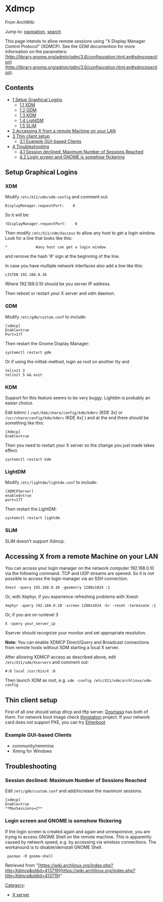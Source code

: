 # Xdmcp

From ArchWiki

Jump to: [navigation](#column-one), [search](#searchInput)

This page intends to allow remote sessions using "X Display Manager Control Protocol" (XDMCP). See the GDM documention for more information on the parameters: [http://library.gnome.org/admin/gdm/3.6/configuration.html.en#xdmcpsection](http://library.gnome.org/admin/gdm/3.6/configuration.html.en#xdmcpsection).

## Contents

*   [1 Setup Graphical Logins](#Setup_Graphical_Logins)
    *   [1.1 XDM](#XDM)
    *   [1.2 GDM](#GDM)
    *   [1.3 KDM](#KDM)
    *   [1.4 LightDM](#LightDM)
    *   [1.5 SLiM](#SLiM)
*   [2 Accessing X from a remote Machine on your LAN](#Accessing_X_from_a_remote_Machine_on_your_LAN)
*   [3 Thin client setup](#Thin_client_setup)
    *   [3.1 Example GUI-based Clients](#Example_GUI-based_Clients)
*   [4 Troubleshooting](#Troubleshooting)
    *   [4.1 Session declined: Maximum Number of Sessions Reached](#Session_declined:_Maximum_Number_of_Sessions_Reached)
    *   [4.2 Login screen and GNOME is somehow flickering](#Login_screen_and_GNOME_is_somehow_flickering)

## Setup Graphical Logins

### XDM

Modify `/etc/X11/xdm/xdm-config` and comment out:

```
DisplayManager.requestPort:    0

```

So it will be:

```
!DisplayManager.requestPort:    0

```

Then modify `/etc/X11/xdm/Xaccess` to allow any host to get a login window. Look for a line that looks like this:

```
*             #any host can get a login window

```

and remove the hash '#' sign at the beginning of the line.

In case you have multiple network interfaces also add a line like this:

```
LISTEN 192.168.0.10

```

Where 192.168.0.10 should be you server IP address.

Then reboot or restart your X server and xdm daemon.

### GDM

Modify `/etc/gdm/custom.conf` to include:

```
[xdmcp]
Enable=true
Port=177

```

Then restart the Gnome Display Manager:

```
systemctl restart gdm

```

Or if using the inittab method, login as root on another tty and

```
telinit 3
telinit 5 && exit 

```

### KDM

Support for this feature seems to be very buggy. Lightdm is probably an easier choice.

Edit kdmrc ( `/opt/kde/share/config/kdm/kdmrc` [KDE 3x] or `/usr/share/config/kdm/kdmrc` (KDE 4x] ) and at the end there should be something like this:

```
[Xdmcp]
Enable=true

```

Then you need to restart your X server so the change you just made takes effect:

```
systemctl restart kdm

```

### LightDM

Modify `/etc/lightdm/lightdm.conf` to include:

```
[XDMCPServer]
enabled=true
port=177

```

Then restart the LightDM:

```
systemctl restart lightdm

```

### SLiM

SLiM doesn't support Xdmcp.

## Accessing X from a remote Machine on your LAN

You can access your login manager on the network computer 192.168.0.10 via the following command. TCP and UDP streams are opened. So it is not possible to access the login manager via an SSH connection.

```
Xnest -query 192.168.0.10 -geometry 1280x1024 :1

```

Or, with Xephyr, if you experience refreshing problems with Xnest:

```
Xephyr -query 192.168.0.10 -screen 1280x1024 -br -reset -terminate :1

```

Or, if you are on runlevel 3

```
X -query your_server_ip

```

Xserver should recognize your monitor and set appropriate resolution.

**Note:** You can enable XDMCP Direct/Query and Broadcast connections from remote hosts without XDM starting a local X server.

After allowing XDMCP access as described above, edit `/etc/X11/xdm/Xservers` and comment out:

```
#:0 local /usr/bin/X :0

```

Then launch XDM as root, e.g. `xdm -config /etc/X11/xdm/archlinux/xdm-config`

## Thin client setup

First of all one should setup dhcp and tftp server. [Dnsmasq](/index.php/Dnsmasq "Dnsmasq") has both of them. For network boot image check [thinstation](http://www.thinstation.org/) project. If your network card does not support PXE, you can try [Etherboot](http://etherboot.org/wiki/)

### Example GUI-based Clients

*   community/remmina
*   Xming for Windows

## Troubleshooting

### Session declined: Maximum Number of Sessions Reached

Edit `/etc/gdm/custom.conf` and add/increase the maximum sessions.

```
[xdmcp]
Enable=true
**MaxSessions=2**

```

### Login screen and GNOME is somehow flickering

If the login screen is created again and again and unresponsive, you are trying to access GNOME Shell on the remote machine. This is apparently caused by network speed, e.g. by accessing via wireless connections. The workaround is to disable/deinstall GNOME Shell.

```
 pacman -R gnome-shell

```

Retrieved from "[https://wiki.archlinux.org/index.php?title=Xdmcp&oldid=413719](https://wiki.archlinux.org/index.php?title=Xdmcp&oldid=413719)"

[Category](/index.php/Special:Categories "Special:Categories"):

*   [X server](/index.php/Category:X_server "Category:X server")